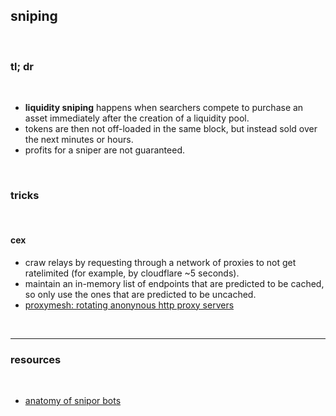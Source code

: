 ## sniping

<br>


### tl; dr

<br>

* **liquidity sniping** happens when searchers compete to purchase an asset immediately after the creation of a liquidity pool. 
* tokens are then not off-loaded in the same block, but instead sold over the next minutes or hours. 
* profits for a sniper are not guaranteed.

<br>

### tricks

<br>

#### cex

* craw relays by requesting through a network of proxies to not get ratelimited (for example, by cloudflare ~5 seconds).
* maintain an in-memory list of endpoints that are predicted to be cached, so only use the ones that are predicted to be uncached.
* [proxymesh: rotating anonynous http proxy servers](https://proxymesh.com/)

<br>

---

### resources

<br>

* [anatomy of snipor bots](https://github.com/go-outside-labs/mev-toolkit/blob/main/MEV_bots/bots/snipers.md)

